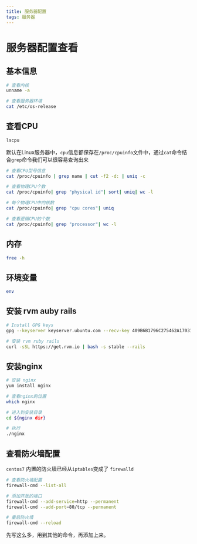 ```yaml
---
title: 服务器配置
tags: 服务器
---
```

# 服务器配置查看

## 基本信息
```bash
# 查看内核
unname -a

# 查看服务器环境
cat /etc/os-release
```

## 查看CPU
```bash
lscpu
```
默认在Linux服务器中，`cpu`信息都保存在`/proc/cpuinfo`文件中，通过`cat`命令结合`grep`命令我们可以很容易查询出来
```bash
# 查看CPU型号信息
cat /proc/cpuinfo | grep name | cut -f2 -d: | uniq -c

# 查看物理CPU个数
cat /proc/cpuinfo| grep "physical id"| sort| uniq| wc -l

# 每个物理CPU中的核数
cat /proc/cpuinfo| grep "cpu cores"| uniq

# 查看逻辑CPU的个数
cat /proc/cpuinfo| grep "processor"| wc -l
```

## 内存
```bash
free -h
```

## 环境变量
```bash
env
```

## 安装 rvm auby rails
```bash
# Install GPG keys
gpg --keyserver keyserver.ubuntu.com --recv-key 409B6B1796C275462A1703113804BB82D39DC0E3 7D2BAF1CF37B13E2069D6956105BD0E739499BDB

# 安装 rvm ruby rails
curl -sSL https://get.rvm.io | bash -s stable --rails
```

## 安装nginx
```bash
# 安装 nginx
yum install nginx

# 查看nginx的位置
which nginx

# 进入到安装目录
cd ${nginx dir}

# 执行
./nginx
```

## 查看防火墙配置
`centos7` 内置的防火墙已经从`iptables`变成了 `firewalld`
```bash
# 查看防火墙配置
firewall-cmd --list-all

# 添加开放的端口
firewall-cmd --add-service=http --permanent
firewall-cmd --add-port=80/tcp --permanent

# 重启防火墙
firewall-cmd --reload
```

先写这么多，用到其他的命令，再添加上来。
